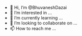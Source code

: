 - 👋 Hi, I’m @BhuvaneshDazai
- 👀 I’m interested in ...
- 🌱 I’m currently learning ...
- 💞️ I’m looking to collaborate on ...
- 📫 How to reach me ...

<!---
BhuvaneshDazai/BhuvaneshDazai is a ✨ special ✨ repository because its `README.md` (this file) appears on your GitHub profile.
You can click the Preview link to take a look at your changes.
--->
